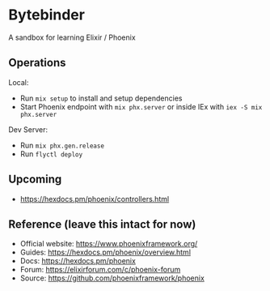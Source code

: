 # Bytebinder

A sandbox for learning Elixir / Phoenix

## Operations

Local: 
  * Run `mix setup` to install and setup dependencies
  * Start Phoenix endpoint with `mix phx.server` or inside IEx with `iex -S mix phx.server`

Dev Server:
  * Run `mix phx.gen.release`
  * Run `flyctl deploy`

## Upcoming
  * https://hexdocs.pm/phoenix/controllers.html

## Reference (leave this intact for now)
  * Official website: https://www.phoenixframework.org/
  * Guides: https://hexdocs.pm/phoenix/overview.html
  * Docs: https://hexdocs.pm/phoenix
  * Forum: https://elixirforum.com/c/phoenix-forum
  * Source: https://github.com/phoenixframework/phoenix

